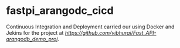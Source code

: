 # fastpi_arangodc_cicd
Continuous Integration and Deployment carried our using Docker and Jekins for the project at *https://github.com/vibhurai/Fast_API-arangodb_demo_proj*.
